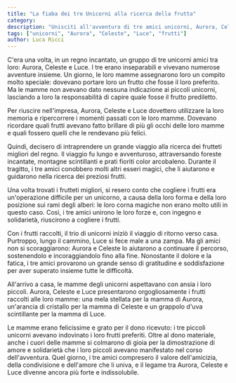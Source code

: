 ```yaml
---
title: "La fiaba dei tre Unicorni alla ricerca della frutta"
category: 
description: "Unisciti all'avventura di tre amici unicorni, Aurora, Celeste e Luce, nel loro magico viaggio alla scoperta dei frutti preferiti delle loro mamme. Attraverso paesaggi incantati e incontri con creature magiche, impareranno il valore dell'amicizia, condivisione e amore."
tags: ["unicorni", "Aurora", "Celeste", "Luce", "frutti"]
author: Luca Ricci 
---
```


C'era una volta, in un regno incantato, un gruppo di tre unicorni amici tra loro: Aurora, Celeste e Luce. I tre erano inseparabili e vivevano numerose avventure insieme. Un giorno, le loro mamme assegnarono loro un compito molto speciale: dovevano portare loro un frutto che fosse il loro preferito. Ma le mamme non avevano dato nessuna indicazione ai piccoli unicorni, lasciando a loro la responsabilità di capire quale fosse il frutto prediletto.

Per riuscire nell'impresa, Aurora, Celeste e Luce dovettero utilizzare la loro memoria e ripercorrere i momenti passati con le loro mamme. Dovevano ricordare quali frutti avevano fatto brillare di più gli occhi delle loro mamme e quali fossero quelli che le rendevano più felici.

Quindi, decisero di intraprendere un grande viaggio alla ricerca dei frutteti migliori del regno. Il viaggio fu lungo e avventuroso, attraversando foreste incantate, montagne scintillanti e prati fioriti color arcobaleno. Durante il tragitto, i tre amici conobbero molti altri esseri magici, che li aiutarono e guidarono nella ricerca dei preziosi frutti.

Una volta trovati i frutteti migliori, si resero conto che cogliere i frutti era un'operazione difficile per un unicorno, a causa della loro forma e della loro posizione sui rami degli alberi: le loro corna magiche non erano molto utili in questo caso. Così, i tre amici unirono le loro forze e, con ingegno e solidarietà, riuscirono a cogliere i frutti.

Con i frutti raccolti, il trio di unicorni iniziò il viaggio di ritorno verso casa. Purtroppo, lungo il cammino, Luce si fece male a una zampa. Ma gli amici non si scoraggiarono: Aurora e Celeste lo aiutarono a continuare il percorso, sostenendolo e incoraggiandolo fino alla fine. Nonostante il dolore e la fatica, i tre amici provarono un grande senso di gratitudine e soddisfazione per aver superato insieme tutte le difficoltà.

All'arrivo a casa, le mamme degli unicorni aspettavano con ansia i loro piccoli. Aurora, Celeste e Luce presentarono orgogliosamente i frutti raccolti alle loro mamme: una mela stellata per la mamma di Aurora, un'arancia di cristallo per la mamma di Celeste e un grappolo d'uva scintillante per la mamma di Luce.

Le mamme erano felicissime e grato per il dono ricevuto: i tre piccoli unicorni avevano indovinato i loro frutti preferiti. Oltre al dono materiale, anche i cuori delle mamme si colmarono di gioia per la dimostrazione di amore e solidarietà che i loro piccoli avevano manifestato nel corso dell'avventura. Quel giorno, i tre amici compresero il valore dell'amicizia, della condivisione e dell'amore che li univa, e il legame tra Aurora, Celeste e Luce divenne ancora più forte e indissolubile.
